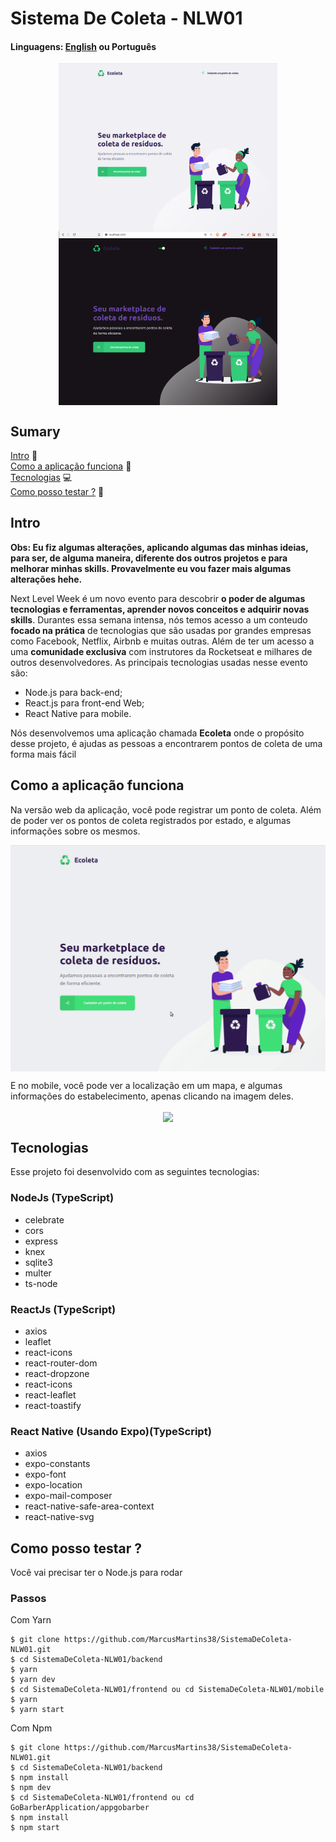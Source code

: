 # Sistema De Coleta - NLW01

#### Linguagens: <a href="https://github.com/MarcusMartins38/SistemaDeColeta-NLW01">English<a/> ou Português  

<p align="center">
<img src="./.github/Home.png" width=350 align="center" />
<img src="./.github/DarkMode.png" width=350 align="center" />
</p>

## Sumary
[Intro](#intro) :door:  
[Como a aplicação funciona](#como-a-aplicação-funciona) :open_book:  
[Tecnologias](#tecnologias) :computer:  
[Como posso testar ?](#como-posso-testar-) :open_book: 

## Intro

**Obs: Eu fiz algumas alterações, aplicando algumas das minhas ideias, para ser, de alguma maneira, diferente dos outros projetos e para melhorar minhas skills. Provavelmente eu vou fazer mais algumas alterações hehe.**

Next Level Week é um novo evento para descobrir **o poder de algumas tecnologias e ferramentas, aprender novos conceitos e adquirir novas skills**. Durantes essa semana intensa, nós temos acesso a um conteudo **focado na prática** de tecnologias que são usadas por grandes empresas como Facebook, Netflix, Airbnb e muitas outras. Além de ter um acesso a uma **comunidade exclusiva** com instrutores da Rocketseat e milhares de outros desenvolvedores. As principais tecnologias usadas nesse evento são:

- Node.js para back-end;
- React.js para front-end Web;
- React Native para mobile.

Nós desenvolvemos uma aplicação chamada **Ecoleta** onde o propósito desse projeto, é ajudas as pessoas a encontrarem pontos de coleta de uma forma mais fácil

## Como a aplicação funciona
Na versão web da aplicação, você pode registrar um ponto de coleta. Além de poder ver os pontos de coleta registrados por estado, e algumas informações sobre os mesmos.

<p align="center">
<img src="./.github/DesktopVide.gif" width=750 align="center" />
</p>

E no mobile, você pode ver a localização em um mapa, e algumas informações do estabelecimento, apenas clicando na imagem deles.

<p align="center">
<img src="./.github/MobileVideo.gif" width=250 height align="center" />
</p>

## Tecnologias

Esse projeto foi desenvolvido com as seguintes tecnologias:  

### NodeJs (TypeScript)

- celebrate
- cors
- express
- knex
- sqlite3
- multer
- ts-node

### ReactJs (TypeScript)

- axios
- leaflet
- react-icons
- react-router-dom
- react-dropzone
- react-icons
- react-leaflet
- react-toastify

### React Native (Usando Expo)(TypeScript)

- axios
- expo-constants
- expo-font
- expo-location
- expo-mail-composer
- react-native-safe-area-context
- react-native-svg

## Como posso testar ?

Você vai precisar ter o Node.js para rodar

### Passos

Com Yarn
```
$ git clone https://github.com/MarcusMartins38/SistemaDeColeta-NLW01.git
$ cd SistemaDeColeta-NLW01/backend
$ yarn
$ yarn dev
$ cd SistemaDeColeta-NLW01/frontend ou cd SistemaDeColeta-NLW01/mobile
$ yarn
$ yarn start
```

Com Npm

```
$ git clone https://github.com/MarcusMartins38/SistemaDeColeta-NLW01.git
$ cd SistemaDeColeta-NLW01/backend
$ npm install
$ npm dev
$ cd SistemaDeColeta-NLW01/frontend ou cd GoBarberApplication/appgobarber
$ npm install
$ npm start
```
